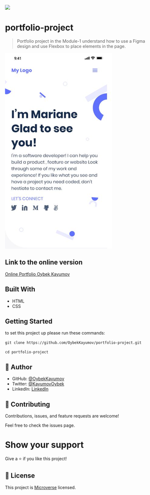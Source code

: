 ![](https://img.shields.io/badge/Microverse-blueviolet)

# portfolio-project

> Portfolio project in the Module-1 understand how to use a Figma design and use Flexbox to place elements in the page.

![app-screenshot](./images/1-proj-mobile.png)

## Link to the online version

[Online Portfolio Oybek Kayumov](https://oybekkayumov.github.io/portfolio-project/)

## Built With

- HTML
- CSS

## Getting Started

to set this project up please run these commands:

`git clone https://github.com/OybekKayumov/portfolio-project.git`

`cd portfolio-project`

## 👤 Author

- GitHub: [@OybekKayumov](https://github.com/OybekKayumov)
- Twitter: [@KayumovOybek](https://twitter.com/KayumovOybek)
- LinkedIn: [LinkedIn](https://www.linkedin.com/in/oybek-kayumov-54a8485b/)

## 🤝 Contributing

Contributions, issues, and feature requests are welcome!

Feel free to check the issues page.

# Show your support

Give a ⭐️ if you like this project!

## 📝 License

This project is [Microverse](https://www.microverse.org/) licensed.
